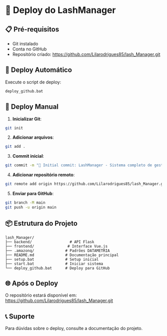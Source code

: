 # 🚀 Deploy do LashManager

## 📋 Pré-requisitos
- Git instalado
- Conta no GitHub
- Repositório criado: https://github.com/Lilarodrigues85/lash_Manager.git

## 🔧 Deploy Automático

Execute o script de deploy:
```bash
deploy_github.bat
```

## 📝 Deploy Manual

1. **Inicializar Git**:
```bash
git init
```

2. **Adicionar arquivos**:
```bash
git add .
```

3. **Commit inicial**:
```bash
git commit -m "🚀 Initial commit: LashManager - Sistema completo de gestão para salão"
```

4. **Adicionar repositório remoto**:
```bash
git remote add origin https://github.com/Lilarodrigues85/lash_Manager.git
```

5. **Enviar para GitHub**:
```bash
git branch -M main
git push -u origin main
```

## 📦 Estrutura do Projeto

```
lash_Manager/
├── backend/                 # API Flask
├── frontend/               # Interface Vue.js
├── .amazonq/              # Padrões DATAMETRIA
├── README.md              # Documentação principal
├── setup.bat              # Setup inicial
├── start.bat              # Iniciar sistema
└── deploy_github.bat      # Deploy para GitHub
```

## 🌐 Após o Deploy

O repositório estará disponível em:
https://github.com/Lilarodrigues85/lash_Manager.git

## 📞 Suporte

Para dúvidas sobre o deploy, consulte a documentação do projeto.